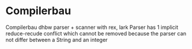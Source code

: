 # Compilerbau
Compilerbau dhbw
parser + scanner with rex, lark
Parser has 1 implicit reduce-recude conflict which cannot be removed because the parser can not differ between a String and an integer
